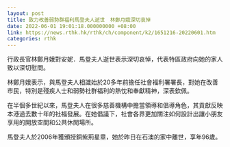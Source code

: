 ```yaml
---
layout: post
title: 致力改善弱勢群福利馬登夫人逝世　林鄭月娥深切哀悼
date: 2022-06-01 19:01:18.000000000 +08:00
link: https://news.rthk.hk/rthk/ch/component/k2/1651216-20220601.htm
categories: rthk
---
```


行政長官林鄭月娥對安妮．馬登夫人逝世表示深切哀悼，代表特區政府向她的家人致以深切慰問。

林鄭月娥表示，與馬登夫人相識始於20多年前擔任社會福利署署長，對她在改善市民，特別是殘疾人士和弱勢社群福利的熱忱和奉獻精神，深表欽佩。

在半個多世紀以來，馬登夫人在很多慈善機構中擔當領導和倡導角色，其貢獻反映本港過去數十年的社福發展。在她倡議下，社會各界更加關注如何設計出讓小朋友享用的開放空間和公共休閒場所。

馬登夫人於2006年獲頒授銅紫荊星章，她於昨日在石澳的家中離世，享年96歲。
